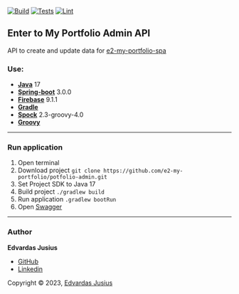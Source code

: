 [![Build](https://github.com/e2-my-portfolio/potfolio-admin/actions/workflows/build.yaml/badge.svg)](https://github.com/e2-my-portfolio/potfolio-admin/actions/workflows/build.yaml)
[![Tests](https://github.com/e2-my-portfolio/potfolio-admin/actions/workflows/test.yaml/badge.svg)](https://github.com/e2-my-portfolio/potfolio-admin/actions/workflows/test.yaml)
[![Lint](https://github.com/e2-my-portfolio/potfolio-admin/actions/workflows/lint.yaml/badge.svg)](https://github.com/e2-my-portfolio/potfolio-admin/actions/workflows/lint.yaml)

## Enter to My Portfolio Admin API
API to create and update data for [e2-my-portfolio-spa](https://github.com/e2-projects/my-portfolio)

### Use:
* [**Java**](https://www.java.com/en/) 17
* [**Spring-boot**](https://spring.io/projects/spring-boot) 3.0.0
* [**Firebase**](https://firebase.google.com/docs/admin/setup) 9.1.1
* [**Gradle**](https://gradle.org/)
* [**Spock**](https://spockframework.org) 2.3-groovy-4.0
* [**Groovy**](https://groovy-lang.org)

---

### Run application
1. Open terminal
2. Download project `git clone https://github.com/e2-my-portfolio/potfolio-admin.git`
3. Set Project SDK to Java 17
4. Build project `./gradlew build`
5. Run application `.gradlew bootRun`
6. Open <u>[Swagger](http://localhost:8080/portfolio/admin/v1/swagger-ui/index.html#/)</u>

---

### Author

**Edvardas Jusius**

* [GitHub](https://github.com/Dum6o)
* [Linkedin](https://www.linkedin.com/in/edvardasjusius/)

Copyright © 2023, [Edvardas Jusius](https://github.com/Dum6o)
<!--Released under the [MIT License](LICENSE).-->
